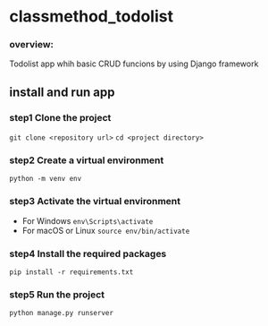 # classmethod_todolist
### overview:
Todolist app whih basic CRUD funcions by using Django framework

## install and run app
### step1 Clone the project
`git clone <repository url>`
`cd <project directory>`

### step2 Create a virtual environment
`python -m venv env`

### step3 Activate the virtual environment
- For Windows
`env\Scripts\activate`
- For macOS or Linux
`source env/bin/activate`

### step4 Install the required packages
`pip install -r requirements.txt`

### step5 Run the project
`python manage.py runserver`

